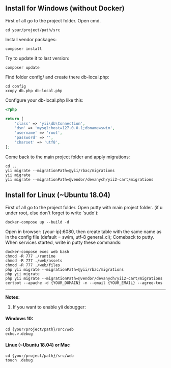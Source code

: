 ## Install for Windows (without Docker)

First of all go to the project folder.
Open cmd.
~~~
cd your/project/path/src
~~~

Install vendor packages:
~~~
composer install
~~~

Try to update it to last version:
~~~
composer update
~~~

Find folder config/ and create there db-local.php:
~~~
cd config
xcopy db.php db-local.php
~~~

Configure your db-local.php like this:
```php
<?php

return [
    'class' => 'yii\db\Connection',
    'dsn' => 'mysql:host=127.0.0.1;dbname=swim',
    'username' => 'root',
    'password' => '',
    'charset' => 'utf8',
];
```

Come back to the main project folder and apply migrations:
~~~
cd ..
yii migrate --migrationPath=@yii/rbac/migrations
yii migrate
yii migrate --migrationPath=@vendor/devanych/yii2-cart/migrations
~~~

## Install for Linux (~Ubuntu 18.04)

First of all go to the project folder.
Open putty with main project folder. (if u under root, else don't forget to write 'sudo'):

~~~
docker-compose up --build -d
~~~
Open in browser: {your-ip}:6080, then create table with the same name as in the config file (default = swim, utf-8 
general_ci);
Comeback to putty. When services started, write in putty these commands:
~~~
docker-compose exec web bash
chmod -R 777 ./runtime
chmod -R 777 ./web/assets
chmod -R 777 ./web/files
php yii migrate --migrationPath=@yii/rbac/migrations
php yii migrate
php yii migrate --migrationPath=@vendor/devanych/yii2-cart/migrations
certbot --apache -d {YOUR_DOMAIN} -n --email {YOUR_EMAIL} --agree-tos
~~~

------
**Notes:**

1. If you want to enable yii debugger:
#### Windows 10:
~~~
cd {your/project/path}/src/web
echo.>.debug
~~~

#### Linux (~Ubuntu 18.04) or Mac
~~~
cd {your/project/path}/src/web
touch .debug
~~~